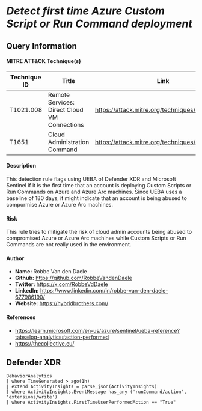 # *Detect first time Azure Custom Script or Run Command deployment*

## Query Information

#### MITRE ATT&CK Technique(s)

| Technique ID | Title    | Link    |
| ---  | --- | --- |
| T1021.008 | Remote Services: Direct Cloud VM Connections | https://attack.mitre.org/techniques/T1021/008/ |
| T1651 | Cloud Administration Command | https://attack.mitre.org/techniques/T1651/ |


#### Description
This detection rule flags using UEBA of Defender XDR and Microsoft Sentinel if it is the first time that an account is deploying Custom Scripts or Run Commands on Azure and Azure Arc machines. Since UEBA uses a baseline of 180 days, it might indicate that an account is being abused to compormise Azure or Azure Arc machines.  

#### Risk
This rule tries to mitigate the risk of cloud admin accounts being abused to compromised Azure or Azure Arc machines while Custom Scripts or Run Commands are not really used in the environment.

#### Author <Optional>
- **Name:** Robbe Van den Daele
- **Github:** https://github.com/RobbeVandenDaele
- **Twitter:** https://x.com/RobbeVdDaele
- **LinkedIn:** https://www.linkedin.com/in/robbe-van-den-daele-677986190/
- **Website:** https://hybridbrothers.com/

#### References
- https://learn.microsoft.com/en-us/azure/sentinel/ueba-reference?tabs=log-analytics#action-performed
- https://thecollective.eu/

## Defender XDR
```kql
BehaviorAnalytics
| where TimeGenerated > ago(1h)
| extend ActivityInsights = parse_json(ActivityInsights)
| where ActivityInsights.EventMessage has_any ('runCommand/action', 'extensions/write')
| where ActivityInsights.FirstTimeUserPerformedAction == "True"
```